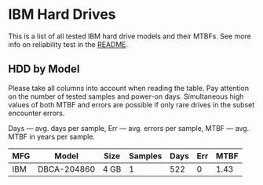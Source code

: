 IBM Hard Drives
===============

This is a list of all tested IBM hard drive models and their MTBFs. See more
info on reliability test in the [README](https://github.com/bsdhw/SMART).

HDD by Model
------------

Please take all columns into account when reading the table. Pay attention on the
number of tested samples and power-on days. Simultaneous high values of both MTBF
and errors are possible if only rare drives in the subset encounter errors.

Days — avg. days per sample,
Err  — avg. errors per sample,
MTBF — avg. MTBF in years per sample.

| MFG       | Model              | Size   | Samples | Days  | Err   | MTBF   |
|-----------|--------------------|--------|---------|-------|-------|--------|
| IBM       | DBCA-204860        | 4 GB   | 1       | 522   | 0     | 1.43   |
